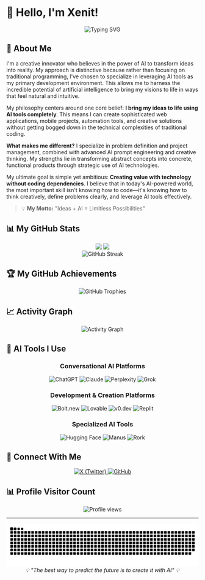 # 👋 Hello, I'm Xenit!

<div align="center">
  <img src="https://readme-typing-svg.herokuapp.com/?lines=AI-Powered+Creator;No-Code+Innovator;Turning+Ideas+Into+Reality&font=Fira%20Code&center=true&width=380&height=50&duration=4000&pause=1000" alt="Typing SVG" />
</div>

## 🚀 About Me

I'm a creative innovator who believes in the power of AI to transform ideas into reality. My approach is distinctive because rather than focusing on traditional programming, I've chosen to specialize in leveraging AI tools as my primary development environment. This allows me to harness the incredible potential of artificial intelligence to bring my visions to life in ways that feel natural and intuitive.

My philosophy centers around one core belief: **I bring my ideas to life using AI tools completely**. This means I can create sophisticated web applications, mobile projects, automation tools, and creative solutions without getting bogged down in the technical complexities of traditional coding.

**What makes me different?** I specialize in problem definition and project management, combined with advanced AI prompt engineering and creative thinking. My strengths lie in transforming abstract concepts into concrete, functional products through strategic use of AI technologies.

My ultimate goal is simple yet ambitious: **Creating value with technology without coding dependencies**. I believe that in today's AI-powered world, the most important skill isn't knowing how to code—it's knowing how to think creatively, define problems clearly, and leverage AI tools effectively.

> 💡 **My Motto:** "Ideas + AI = Limitless Possibilities"

## 📊 My GitHub Stats

<div align="center">
  <img height="180em" src="https://github-readme-stats.vercel.app/api?username=xenitV1&show_icons=true&theme=tokyonight&include_all_commits=true&count_private=true"/>
  <img height="180em" src="https://github-readme-stats.vercel.app/api/top-langs/?username=xenitV1&layout=compact&langs_count=7&theme=tokyonight"/>
</div>

<div align="center">
  <img src="https://github-readme-streak-stats.herokuapp.com/?user=xenitV1&theme=tokyonight" alt="GitHub Streak" />
</div>

## 🏆 My GitHub Achievements

<div align="center">
  <img src="https://github-profile-trophy.vercel.app/?username=xenitV1&theme=tokyonight&row=1&column=7" alt="GitHub Trophies" />
</div>

## 📈 Activity Graph

<div align="center">
  <img src="https://github-readme-activity-graph.vercel.app/graph?username=xenitV1&theme=tokyo-night&bg_color=1a1b27&color=628fdb&line=628fdb&point=ffffff&area=true&hide_border=true" alt="Activity Graph" />
</div>

## 🤖 AI Tools I Use

<div align="center">

### Conversational AI Platforms
![ChatGPT](https://img.shields.io/badge/ChatGPT-74aa9c?style=for-the-badge&logo=openai&logoColor=white)
![Claude](https://img.shields.io/badge/Claude-CC785C?style=for-the-badge&logo=anthropic&logoColor=white)
![Perplexity](https://img.shields.io/badge/Perplexity-1FB6FF?style=for-the-badge&logo=perplexity&logoColor=white)
![Grok](https://img.shields.io/badge/Grok-000000?style=for-the-badge&logo=x&logoColor=white)

### Development & Creation Platforms
![Bolt.new](https://img.shields.io/badge/Bolt.new-FF6B35?style=for-the-badge&logo=bolt&logoColor=white)
![Lovable](https://img.shields.io/badge/Lovable-E91E63?style=for-the-badge&logo=heart&logoColor=white)
![v0.dev](https://img.shields.io/badge/v0.dev-000000?style=for-the-badge&logo=vercel&logoColor=white)
![Replit](https://img.shields.io/badge/Replit-667881?style=for-the-badge&logo=replit&logoColor=white)

### Specialized AI Tools
![Hugging Face](https://img.shields.io/badge/🤗_Hugging_Face-FFD21E?style=for-the-badge&logoColor=black)
![Manus](https://img.shields.io/badge/Marius-4B8BBE?style=for-the-badge&logo=python&logoColor=white)
![Rork](https://img.shields.io/badge/Rork-FF4B4B?style=for-the-badge&logo=rocket&logoColor=white)


</div>

## 🤝 Connect With Me

<div align="center">
  <a href="https://x.com/xenit_v0" target="_blank">
    <img src="https://img.shields.io/badge/X-000000?style=for-the-badge&logo=x&logoColor=white" alt="X (Twitter)"/>
  </a>
  <a href="https://github.com/xenitV1" target="_blank">
    <img src="https://img.shields.io/badge/GitHub-181717?style=for-the-badge&logo=github&logoColor=white" alt="GitHub"/>
  </a>
</div>

## 📊 Profile Visitor Count

<div align="center">
  <img src="https://komarev.com/ghpvc/?username=xenitV1&color=blueviolet&style=flat-square&label=Profile+Views" alt="Profile views" />
</div>

---

<div align="center">
  <img src="https://raw.githubusercontent.com/platane/snk/output/github-contribution-grid-snake-dark.svg" alt="Snake animation" />
</div>

<div align="center">
  <i>💡 "The best way to predict the future is to create it with AI" 💡</i>
</div>
